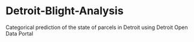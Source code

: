 # Detroit-Blight-Analysis
Categorical prediction of the state of parcels in Detroit using Detroit Open Data Portal
